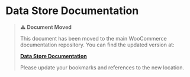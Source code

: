 # Data Store Documentation

> **⚠️ Document Moved**
> 
> This document has been moved to the main WooCommerce documentation repository. You can find the updated version at:
> 
> **[Data Store Documentation](https://github.com/woocommerce/woocommerce/tree/trunk/docs/block-development/reference/data-store/README.md)**
> 
> Please update your bookmarks and references to the new location.
